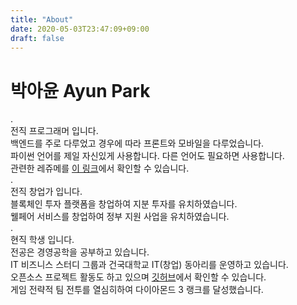 ```yaml
---
title: "About"
date: 2020-05-03T23:47:09+09:00
draft: false
---
```


# 박아윤 Ayun Park  
.    
전직 프로그래머 입니다.  
백엔드를 주로 다루었고 경우에 따라 프론트와 모바일을 다루었습니다.  
파이썬 언어를 제일 자신있게 사용합니다. 다른 언어도 필요하면 사용합니다.  
관련한 레쥬메를 [이 링크](https://cv.parkayun.kr)에서 확인할 수 있습니다.  
.  
전직 창업가 입니다.  
블록체인 투자 플랫폼을 창업하여 지분 투자를 유치하였습니다.  
웰페어 서비스를 창업하여 정부 지원 사업을 유치하였습니다.  
.  
현직 학생 입니다.  
전공은 경영공학을 공부하고 있습니다.  
IT 비즈니스 스터디 그룹과 건국대학교 IT(창업) 동아리를 운영하고 있습니다.  
오픈소스 프로젝트 활동도 하고 있으며 [깃허브](https://github.com/Parkayun)에서 확인할 수 있습니다.  
게임 전략적 팀 전투를 열심히하여 다이아몬드 3 랭크를 달성했습니다.